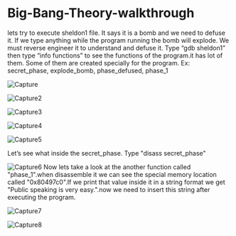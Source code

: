 # Big-Bang-Theory-walkthrough
lets try to execute sheldon1 file. It says it is a bomb and we need to defuse it. If we type anything while the program running the bomb will explode. We must reverse engineer it to understand and defuse it. Type “gdb sheldon1” then type “info functions” to see the functions of the program.it has lot of them. Some of them are created specially for the program. Ex: secret_phase, explode_bomb, phase_defused, phase_1

![Capture](https://user-images.githubusercontent.com/22831322/76165167-c6f3eb00-617a-11ea-8db8-857d6a567776.PNG)

![Capture2](https://user-images.githubusercontent.com/22831322/76165180-f0ad1200-617a-11ea-8e94-be46a4f4e021.PNG)

![Capture3](https://user-images.githubusercontent.com/22831322/76165201-0de1e080-617b-11ea-9a01-8ff452038b31.PNG)

![Capture4](https://user-images.githubusercontent.com/22831322/76165210-2651fb00-617b-11ea-9453-a2153c5fc751.PNG)

![Capture5](https://user-images.githubusercontent.com/22831322/76165220-3ff34280-617b-11ea-8cf0-6f6d88792f8b.PNG)

Let’s see what inside the secret_phase. Type "disass secret_phase"

![Capture6](https://user-images.githubusercontent.com/22831322/76165264-9496bd80-617b-11ea-88e1-d86d1811e990.PNG)
 Now lets take a look at the another function called "phase_1".when disassemble it we can see the special memory location called "0x80497c0".If we print that value inside it in a string format we get "Public speaking is very easy.".now we need to insert this string after executing the program.

![Capture7](https://user-images.githubusercontent.com/22831322/76168656-ca499f80-6197-11ea-8392-ee02f1c4f7fd.PNG)

![Capture8](https://user-images.githubusercontent.com/22831322/76168694-04b33c80-6198-11ea-9d4a-8442d8199958.PNG)
